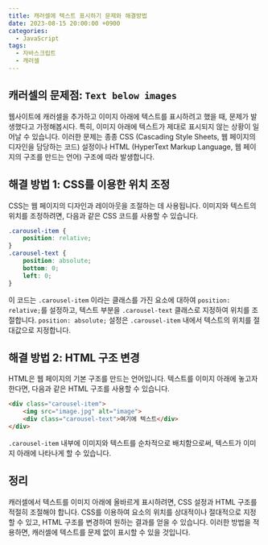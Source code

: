 ```yaml
---
title: 캐러셀에 텍스트 표시하기 문제와 해결방법
date: 2023-08-15 20:00:00 +0900
categories:
  - JavaScript
tags:
  - 자바스크립트
  - 캐러셀
---
```


## 캐러셀의 문제점: `Text below images`

웹사이트에 캐러셀을 추가하고 이미지 아래에 텍스트를 표시하려고 했을 때, 문제가 발생했다고 가정해봅시다. 특히, 이미지 아래에 텍스트가 제대로 표시되지 않는 상황이 일어날 수 있습니다. 이러한 문제는 종종 CSS (Cascading Style Sheets, 웹 페이지의 디자인을 담당하는 코드) 설정이나 HTML (HyperText Markup Language, 웹 페이지의 구조를 만드는 언어) 구조에 따라 발생합니다.

## 해결 방법 1: CSS를 이용한 위치 조정

CSS는 웹 페이지의 디자인과 레이아웃을 조절하는 데 사용됩니다. 이미지와 텍스트의 위치를 조정하려면, 다음과 같은 CSS 코드를 사용할 수 있습니다.

```css
.carousel-item {
    position: relative;
}
.carousel-text {
    position: absolute;
    bottom: 0;
    left: 0;
}
```

이 코드는 `.carousel-item` 이라는 클래스를 가진 요소에 대하여 `position: relative;`를 설정하고, 텍스트 부분을 `.carousel-text` 클래스로 지정하여 위치를 조절합니다. `position: absolute;` 설정은 `.carousel-item` 내에서 텍스트의 위치를 절대값으로 지정합니다.

## 해결 방법 2: HTML 구조 변경

HTML은 웹 페이지의 기본 구조를 만드는 언어입니다. 텍스트를 이미지 아래에 놓고자 한다면, 다음과 같은 HTML 구조를 사용할 수 있습니다.

```html
<div class="carousel-item">
    <img src="image.jpg" alt="image">
    <div class="carousel-text">여기에 텍스트</div>
</div>
```

`.carousel-item` 내부에 이미지와 텍스트를 순차적으로 배치함으로써, 텍스트가 이미지 아래에 나타나게 할 수 있습니다.

## 정리

캐러셀에서 텍스트를 이미지 아래에 올바르게 표시하려면, CSS 설정과 HTML 구조를 적절히 조절해야 합니다. CSS를 이용하여 요소의 위치를 상대적이나 절대적으로 지정할 수 있고, HTML 구조를 변경하여 원하는 결과를 얻을 수 있습니다. 이러한 방법을 적용하면, 캐러셀에 텍스트를 문제 없이 표시할 수 있을 것입니다.